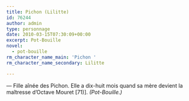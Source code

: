 ```yaml
---
title: Pichon (Lilitte)
id: 76244
author: admin
type: personnage
date: 2010-03-15T07:30:09+00:00
excerpt: Pot-Bouille
novel:
  - pot-bouille
rm_character_name_main: 'Pichon '
rm_character_name_secondary: Lilitte

---
```

— Fille aînée des Pichon. Elle a dix-huit mois quand sa mère devient la maîtresse d&rsquo;Octave Mouret [71)]. _(Pot-Bouille.)_